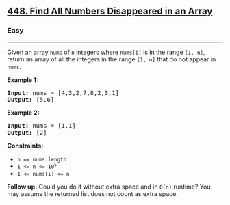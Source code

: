 <h2><a href="https://leetcode.com/problems/find-all-numbers-disappeared-in-an-array">448. Find All Numbers Disappeared in an Array</a></h2>
<h3>Easy</h3>
<hr>
<p>Given an array <code>nums</code> of <code>n</code> integers where <code>nums[i]</code> is in the range <code>[1, n]</code>, return an array of all the integers in the range <code>[1, n]</code> that do not appear in <code>nums</code>.</p>

<p><strong>Example 1:</strong></p>
<pre>
<strong>Input:</strong> nums = [4,3,2,7,8,2,3,1]
<strong>Output:</strong> [5,6]
</pre>

<p><strong>Example 2:</strong></p>
<pre>
<strong>Input:</strong> nums = [1,1]
<strong>Output:</strong> [2]
</pre>

<p><strong>Constraints:</strong></p>
<ul>
    <li><code>n == nums.length</code></li>
    <li><code>1 <= n <= 10<sup>5</sup></code></li>
    <li><code>1 <= nums[i] <= n</code></li>
</ul>

<p><strong>Follow up:</strong> Could you do it without extra space and in <code>O(n)</code> runtime? You may assume the returned list does not count as extra space.</p>
